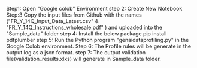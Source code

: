 Step1: Open "Google colob" Environment
step 2: Create New Notebook
Step:3 Copy the input files from Github with the names ("FR_Y_14Q_Input_Data_Latest.csv" & "FR_Y_14Q_Instructions_wholesale.pdf" ) and 
uploaded into the "Sample_data" folder
step 4: Install the below package
        pip install pdfplumber
step 5: Run the Python program "genaidataprofiling.py" in the Google Colob environment.
Step 6: The Profile rules will be generate in the output log as a json format.
step 7: The output validation file(validation_results.xlxs) will generate in Sample_data folder.
